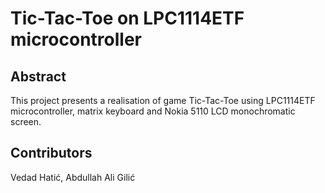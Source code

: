 # Tic-Tac-Toe on LPC1114ETF microcontroller
## Abstract
This project presents a realisation of game Tic-Tac-Toe using LPC1114ETF microcontroller, matrix keyboard and Nokia 5110 LCD monochromatic screen.
## Contributors
Vedad Hatić, Abdullah Ali Gilić
